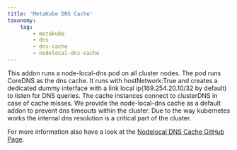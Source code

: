 ```yaml
---
title: 'MetaKube DNS Cache'
taxonomy:
    tag:
        - metakube
        - dns
        - dns-cache
        - nodelocal-dns-cache
---
```


This addon runs a node-local-dns pod on all cluster nodes. The pod runs CoreDNS as the dns cache. It runs with hostNetwork:True and creates a dedicated dummy interface with a link local ip(169.254.20.10/32 by default) to listen for DNS queries. The cache instances connect to clusterDNS in case of cache misses. We provide the node-local-dns cache as a default addon to prevent dns timeouts within the cluster. Due to the way kubernetes works the internal dns resolution is a critical part of the cluster. 

For more information also have a look at the [Nodelocal DNS Cache GitHub Page](https://github.com/kubernetes/kubernetes/tree/master/cluster/addons/dns/nodelocaldns).

